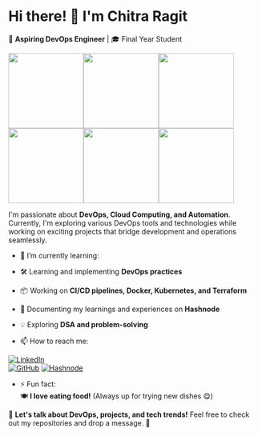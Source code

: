 # Hi there! 👋 I'm Chitra Ragit  
🚀 **Aspiring DevOps Engineer** | 🎓 Final Year Student 

<p>
  <img src="https://github.com/user-attachments/assets/90f8a4f2-aa89-4572-9be5-63cad2dbcb93" width="150" height="150"><img src="https://github.com/user-attachments/assets/1cf7adbb-74a0-4e46-ad91-af249df2c73a" width="150" height="150"><img src="https://github.com/user-attachments/assets/f940b2e0-6877-4941-9257-7ee9d7625761" width="150" height="150"><img src="https://github.com/user-attachments/assets/a3909d9c-708c-4cee-83e6-2d4a779945bc" width="150" height="150"><img src="https://github.com/user-attachments/assets/83643735-6d35-4306-ad58-38e171afe37c" width="150" height="150"><img src="https://github.com/user-attachments/assets/e00f20f0-3116-48c7-979e-e837004fc562" width="150" height="150">
</p> 
 

I'm passionate about **DevOps, Cloud Computing, and Automation**. Currently, I'm exploring various DevOps tools and technologies while working on exciting projects that bridge development and operations seamlessly.  

- 🌱 I’m currently learning:  
- 🛠 Learning and implementing **DevOps practices**  
- 📦 Working on **CI/CD pipelines, Docker, Kubernetes, and Terraform**  
- 📝 Documenting my learnings and experiences on **Hashnode**  
- 💡 Exploring **DSA and problem-solving** 

- 📫 How to reach me:
  
 [![LinkedIn](https://img.shields.io/badge/-LinkedIn-blue?style=flat&logo=Linkedin&logoColor=white)](https://www.linkedin.com/in/chitra-ragit-283aa422a/)  
[![GitHub](https://img.shields.io/badge/-GitHub-black?style=flat&logo=github)]([https://github.com/your-username](https://github.com/ChitraRagit123))  
[![Hashnode](https://img.shields.io/badge/-Hashnode-2962FF?style=flat&logo=hashnode&logoColor=white)](https://hashnode.com/@chitra581)  

- ⚡ Fun fact:  
🍽️ **I love eating food!** (Always up for trying new dishes 😋)


💬 **Let's talk about DevOps, projects, and tech trends!** Feel free to check out my repositories and drop a message. 🚀  

